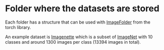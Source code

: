# Folder where the datasets are stored

Each folder has a structure that can be used with [ImageFolder](https://pytorch.org/vision/main/generated/torchvision.datasets.ImageFolder.html) from the torch library.

An example dataset is [Imagenette](https://github.com/fastai/imagenette) which is a subset of [ImageNet](http://www.image-net.org/) with 10 classes and around 1300 images per class (13394 images in total).